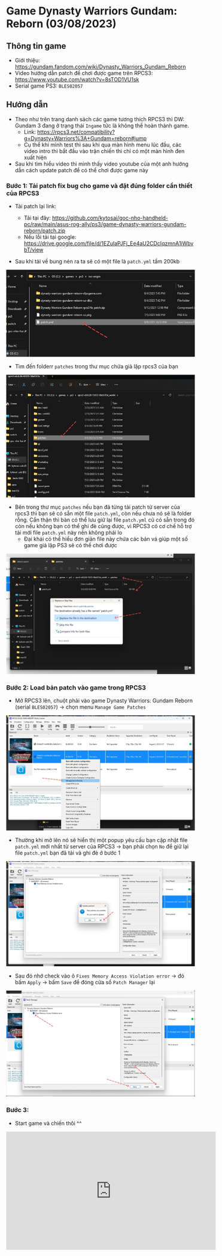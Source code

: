 # Game Dynasty Warriors Gundam: Reborn (03/08/2023)

## Thông tin game

- Giới thiệu: https://gundam.fandom.com/wiki/Dynasty_Warriors_Gundam_Reborn
- Video hướng dẫn patch để chơi được game trên RPCS3: https://www.youtube.com/watch?v=8sTOD1VU1sk
- Serial game PS3: `BLES02057`

## Hướng dẫn

- Theo như trên trang danh sách các game tương thích RPCS3 thì DW: Gundam 3 đang ở trạng thái `Ingame` tức là không thể hoàn thành game.
  - Link: https://rpcs3.net/compatibility?g=Dynasty+Warriors%3A+Gundam+reborn#jump
  - Cụ thể khi mình test thì sau khi qua màn hình menu lúc đầu, các video intro thì bắt đầu vào trận chiến thì chỉ có một màn hình đen xuất hiện
- Sau khi tìm hiểu video thì mình thấy video youtube của một anh hướng dẫn cách update patch để có thể chơi được game này

### Bước 1: Tải patch fix bug cho game và đặt đúng folder cần thiết của RPCS3

- Tải patch lại link: 
  - Tải tại đây: https://github.com/kytosai/goc-nho-handheld-pc/raw/main/asus-rog-ally/ps3/game-dynasty-warriors-gundam-reborn/patch.zip 
  - Nếu lỗi tải tại google: https://drive.google.com/file/d/1EZulaPJFj_Ee4aU2CDcIqzmnA1iWbvbT/view

- Sau khi tải về bung nén ra ta sẽ có một file là `patch.yml` tầm 200kb

![](./game-gundam-reborn-01.jpg)

- Tìm đến folderr `patches` trong thư mục chứa giả lập rpcs3 của bạn

![](./game-gundam-reborn-02.jpg)

- Bên trong thư mục `patches` nếu bạn đã từng tải patch từ server của rpcs3 thì bạn sẽ có sẵn một file `patch.yml`, còn nếu chưa nó sẽ là folder rỗng. Cẩn thận thì bàn có thể lưu giữ lại file `patch.yml` cũ có sẵn trong đó còn nếu không bạn có thể ghi đè cũng được, vì RPCS3 có cơ chế hỗ trợ tải mới file `patch.yml` này nên không phải lo
  - Đại khái có thể hiểu đơn giản file này chứa các bản vá giúp một số game giả lập PS3 sẽ có thể chơi được

![](./game-gundam-reborn-03.jpg)

### Bước 2: Load bản patch vào game trong RPCS3

- Mở RPCS3 lên, chuột phải vào game Dynasty Warriors: Gundam Reborn (serial `BLES02057`) -> chọn menu `Manage Game Patches`

![](./game-gundam-reborn-04.jpg)

- Thường khi mở lên nó sẽ hiển thị một popup yêu cầu bạn cập nhật file `patch.yml` mới nhất từ server của RPCS3 -> bạn phải chọn `No` để giữ lại file `patch.yml` bạn đã tải và ghi đè ở bước 1

![](./game-gundam-reborn-05.jpg)

- Sau đó nhớ check vào ô `Fixes Memory Access Violation error` -> đó bấm `Apply` -> bấm `Save` để đóng cửa sổ `Patch Manager` lại

![](./game-gundam-reborn-06.jpg)

### Bước 3:

- Start game và chiến thôi ^^

<iframe width="560" height="315" src="https://www.youtube.com/embed/JvToRafXIjw" title="YouTube video player" frameborder="0" allow="accelerometer; autoplay; clipboard-write; encrypted-media; gyroscope; picture-in-picture; web-share" allowfullscreen></iframe>




 